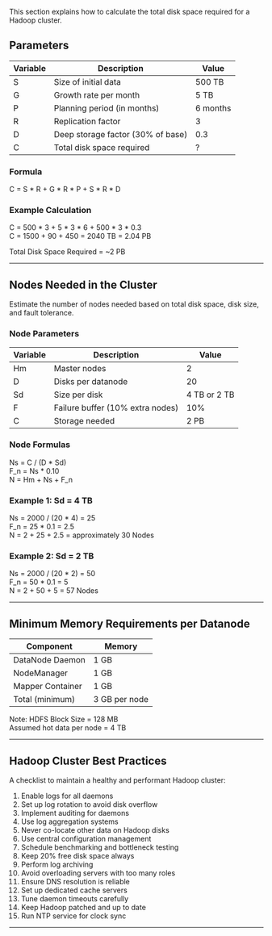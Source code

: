 
This section explains how to calculate the total disk space required for a Hadoop cluster.

## Parameters

| Variable | Description                          | Value        |
|----------|--------------------------------------|--------------|
| S        | Size of initial data                 | 500 TB       |
| G        | Growth rate per month                | 5 TB         |
| P        | Planning period (in months)          | 6 months     |
| R        | Replication factor                   | 3            |
| D        | Deep storage factor (30% of base)    | 0.3          |
| C        | Total disk space required            | ?            |

### Formula

C = S * R + G * R * P + S * R * D

### Example Calculation

C = 500 * 3 + 5 * 3 * 6 + 500 * 3 * 0.3  
C = 1500 + 90 + 450 = 2040 TB = 2.04 PB

Total Disk Space Required = ~2 PB

---

## Nodes Needed in the Cluster

Estimate the number of nodes needed based on total disk space, disk size, and fault tolerance.

### Node Parameters

| Variable | Description                            | Value        |
|----------|----------------------------------------|--------------|
| Hm       | Master nodes                           | 2            |
| D        | Disks per datanode                     | 20           |
| Sd       | Size per disk                          | 4 TB or 2 TB |
| F        | Failure buffer (10% extra nodes)       | 10%          |
| C        | Storage needed                         | 2 PB         |

### Node Formulas

Ns = C / (D * Sd)  
F_n = Ns * 0.10  
N = Hm + Ns + F_n

### Example 1: Sd = 4 TB

Ns = 2000 / (20 * 4) = 25  
F_n = 25 * 0.1 = 2.5  
N = 2 + 25 + 2.5 = approximately 30 Nodes

### Example 2: Sd = 2 TB

Ns = 2000 / (20 * 2) = 50  
F_n = 50 * 0.1 = 5  
N = 2 + 50 + 5 = 57 Nodes

---

## Minimum Memory Requirements per Datanode

| Component        | Memory |
|------------------|--------|
| DataNode Daemon  | 1 GB   |
| NodeManager      | 1 GB   |
| Mapper Container | 1 GB   |
| Total (minimum)  | 3 GB per node |

Note: HDFS Block Size = 128 MB  
Assumed hot data per node = 4 TB

---

## Hadoop Cluster Best Practices

A checklist to maintain a healthy and performant Hadoop cluster:

1. Enable logs for all daemons
2. Set up log rotation to avoid disk overflow
3. Implement auditing for daemons
4. Use log aggregation systems
5. Never co-locate other data on Hadoop disks
6. Use central configuration management
7. Schedule benchmarking and bottleneck testing
8. Keep 20% free disk space always
9. Perform log archiving
10. Avoid overloading servers with too many roles
11. Ensure DNS resolution is reliable
12. Set up dedicated cache servers
13. Tune daemon timeouts carefully
14. Keep Hadoop patched and up to date
15. Run NTP service for clock sync

---
